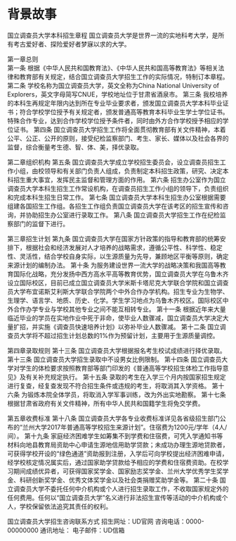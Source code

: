 # 背景故事  

国立调查员大学本科招生章程
国立调查员大学是世界一流的实地科考大学，是所有考古爱好者、探险爱好者梦寐以求的大学。  

第一章总则  
第一条 根据《中华人民共和国教育法》、《中华人民共和国高等教育法》等相关法律和教育部有关规定，结合国立调查员大学招生工作的实际情况，特制订本章程。  
第二条 学校名称为国立调查员大学，英文全称为China National University of Explorers，英文字母简写CNUE，学校地址位于甘肃省酒泉市。
第三条 我校培养的本科生再规定年限内达到所在专业毕业要求者，颁发国立调查员大学本科毕业证书；符合学校学位授予有关规定者，颁发普通高等教育本科毕业生学士学位证书。特殊合作专业，达到合作学校学位授予条件者，同时由外方合作学校授予相应的学位证书。
第四条 国立调查员大学招生工作将全面贯彻教育部有关文件精神，本着公平、公正、公开的原则，接受纪检监察部门、考生、家长、媒体以及社会各界的监督，综合衡量考生德、智、体、美，择优录取。

第二章组织机构
第五条 国立调查员大学成立学校招生委员会，设立调查员招生工作小组，由校领导和有关部门负责人组成，负责制定本科招生政策，研究、决定本科招生重大事宜，发挥民主监督和管理方面的作用。
第六条 招生办公室作为国立调查员大学本科生招生工作常设机构，在调查员招生工作小组的领导下，负责组织和完成本科生招生日常工作。
第七条 国立调查员大学本科生招生办公室根据需要组建各国招生工作组。各招生工作组负责国立调查员大学在该考区的招生宣传和咨询，并协助招生办公室进行录取工作。
第八条 国立调查员大学招生工作在纪检监察部门的监督下进行。

第三章招生计划
第九条 国立调查员大学在国家方针政策的指导和教育部的统筹安排下，根据社会和经济发展对人才培养的战略需求，遵循公平性、科学性、稳定性、灵活性，结合学校自身实际，以生源质量为先导，兼顾地区平衡等原则，确定来源计划的编制办法。
第十条 为服务建设世界一流大学的战略决策和我国高等教育国际化战略，充分发扬中西方高水平高等教育优势，国立调查员大学在乌鲁木齐设立国际校区，目前已成立国立调查员大学米斯卡塔尼克大学联合学院和国立调查员大学布宜诺斯艾利斯大学联合学院两个中外合作办学机构。招生专业为生物学、生理学、语言学、地质、历史、化学。学生学习地点为乌鲁木齐校区。国际校区中外合作办学专业与学校其他专业之间不能互相转专业。
第十一条 根据近年来大量临近毕业的学员在实地作业中死于非命，使毕业人数骤减，国立调查员大学决定大量扩招，并实施《调查员快速培养计划》以弥补毕业人数骤减。
第十二条 国立调查员大学将不超过招生计划总数的1%作为预留计划，主要用于生源质量调控。

第四章录取规则
第十三条 国立调查员大学根据报名考生校试成绩进行择优录取。
第十三条 国立调查员大学招生录取中不设男女比例限制。
第十四条 国立调查员大学对学生的体检要求按照教育部等部门印发的《普通高等学校招生体检工作指导意见》及有关补充规定执行。
第十五条 录取的考生在入学三个月内按国家招生规定进行复查，经复查发现不符合招生条件或违规的考生，将取消其入学资格。
第十六条 为锻炼本院全体学员，将取消入学军事训练，改为外出实地勘察。
第十七条 根据甘肃省政府有关文件精神，所有中华人民共和国籍学生将免交学费。

第五章收费标准
第十八条 国立调查员大学各专业收费标准详见各省级招生部门公布的“兰州大学2017年普通高等学校招生来源计划”。住宿费为1200元/学年（4人/间）。
第十九条 家庭经济困难学生如筹集不到学费和住宿费，可凭入学通知书等材料向地县教育局资助中心申请生源地信用助学贷款；未成功办理生源地贷款者，可获得学校开设的“绿色通道”资助报到注册，入学后可向学校提出经济困难申请，经学校核定情况属实后，通过国家助学贷款给予相应的学费和住宿费资助。在校学习期间成绩优异者，可获得国家奖学金、国家励志奖学金、兰州大学优秀学生奖学金、科研创新奖学金、优秀文体奖学金以及社会类捐赠奖助学金等。
第二十条 国立调查员大学不委托任何中介机构或个人进行招生录取工作，不收取国家规定外的任何费用。任何以“国立调查员大学”名义进行非法招生宣传等活动的中介机构或个人，学校保留依法追究其责任的权利。

国立调查员大学招生咨询联系方式
招生网址：UD官网
咨询电话：0000-00000000
通讯地址：
电子邮件：UD信箱